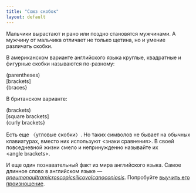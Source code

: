 ```yaml
---
title: "Союз скобок"
layout: default
---
```


Мальчики вырастают и рано или поздно становятся мужчинами. А мужчину от мальчика отличает не только щетина, но и умение различать скобки.

В американском варианте английского языка круглые, квадратные и фигурные скобки называются по-разному:

<div class="outstanding">
  (parentheses)<br />
  [brackets]<br />
  {braces}<br />
</div>

В британском варианте:

<div class="outstanding">
  (brackets)<br />
  [square brackets]<br />
  {curly brackets}<br />
</div>

Есть еще 〈угловые скобки〉. Но таких символов не бывает на обычных клавиатурах, вместо них используют &lt;знаки сравнения&gt;. В своей повседневной жизни смело и непринужденно называйте их &lt;angle&nbsp;brackets&gt;.

И еще один познавательный факт из мира английского языка. Самое длинное слово в английском языке — _[pneumonoultramicroscopicsilicovolcanoconiosis](http://en.wikipedia.org/wiki/Pneumonoultramicroscopicsilicovolcanoconiosis)_. Попробуйте [выучить его произношение](https://www.youtube.com/watch?v=li7HFKEkVOw).
